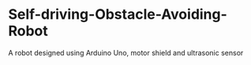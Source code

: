 # Self-driving-Obstacle-Avoiding-Robot
A robot designed using Arduino Uno, motor shield and ultrasonic sensor
